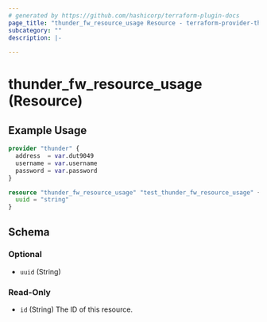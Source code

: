 ```yaml
---
# generated by https://github.com/hashicorp/terraform-plugin-docs
page_title: "thunder_fw_resource_usage Resource - terraform-provider-thunder"
subcategory: ""
description: |-
  
---
```


# thunder_fw_resource_usage (Resource)



## Example Usage

```terraform
provider "thunder" {
  address  = var.dut9049
  username = var.username
  password = var.password
}

resource "thunder_fw_resource_usage" "test_thunder_fw_resource_usage" {
  uuid = "string"
}
```

<!-- schema generated by tfplugindocs -->
## Schema

### Optional

- `uuid` (String)

### Read-Only

- `id` (String) The ID of this resource.


